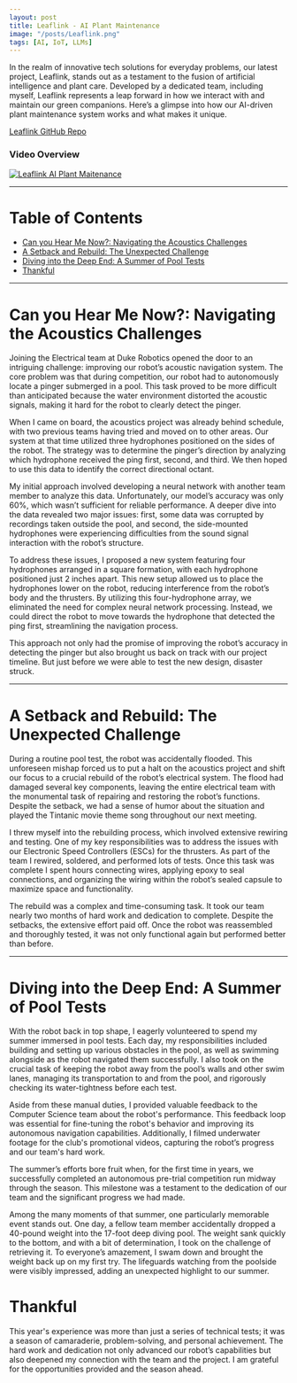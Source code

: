 ```yaml
---
layout: post
title: Leaflink - AI Plant Maintenance
image: "/posts/Leaflink.png"
tags: [AI, IoT, LLMs]
---
```


In the realm of innovative tech solutions for everyday problems, our latest project, Leaflink, stands out as a testament to the fusion of artificial intelligence and plant care. Developed by a dedicated team, including myself, Leaflink represents a leap forward in how we interact with and maintain our green companions. Here’s a glimpse into how our AI-driven plant maintenance system works and what makes it unique.

<a href="https://github.com/JaredLBailey/leaflink" target="_blank">Leaflink GitHub Repo</a>

### Video Overview
[![Leaflink AI Plant Maitenance](https://img.youtube.com/vi/W6LuD98H4Ts/maxresdefault.jpg)](https://www.youtube.com/watch?v=W6LuD98H4Ts)

___

# Table of Contents

- [Can you Hear Me Now?: Navigating the Acoustics Challenges](#acoustics-challenges)
- [A Setback and Rebuild: The Unexpected Challenge](#setback-rebuild)
- [Diving into the Deep End: A Summer of Pool Tests](#pool-tests)
- [Thankful](#thankful)

___

# Can you Hear Me Now?: Navigating the Acoustics Challenges <a name="acoustics-challenges"></a>


Joining the Electrical team at Duke Robotics opened the door to an intriguing challenge: improving our robot’s acoustic navigation system. The core problem was that during competition, our robot had to autonomously locate a pinger submerged in a pool. This task proved to be more difficult than anticipated because the water environment distorted the acoustic signals, making it hard for the robot to clearly detect the pinger.

When I came on board, the acoustics project was already behind schedule, with two previous teams having tried and moved on to other areas. Our system at that time utilized three hydrophones positioned on the sides of the robot. The strategy was to determine the pinger’s direction by analyzing which hydrophone received the ping first, second, and third. We then hoped to use this data to identify the correct directional octant.

My initial approach involved developing a neural network with another team member to analyze this data. Unfortunately, our model’s accuracy was only 60%, which wasn’t sufficient for reliable performance. A deeper dive into the data revealed two major issues: first, some data was corrupted by recordings taken outside the pool, and second, the side-mounted hydrophones were experiencing difficulties from the sound signal interaction with the robot’s structure.

To address these issues, I proposed a new system featuring four hydrophones arranged in a square formation, with each hydrophone positioned just 2 inches apart. This new setup allowed us to place the hydrophones lower on the robot, reducing interference from the robot’s body and the thrusters. By utilizing this four-hydrophone array, we eliminated the need for complex neural network processing. Instead, we could direct the robot to move towards the hydrophone that detected the ping first, streamlining the navigation process.

This approach not only had the promise of improving the robot’s accuracy in detecting the pinger but also brought us back on track with our project timeline. But just before we were able to test the new design, disaster struck.

___

# A Setback and Rebuild: The Unexpected Challenge <a name="setback-rebuild"></a>

During a routine pool test, the robot was accidentally flooded. This unforeseen mishap forced us to put a halt on the acoustics project and shift our focus to a crucial rebuild of the robot’s electrical system. The flood had damaged several key components, leaving the entire electrical team with the monumental task of repairing and restoring the robot’s functions. Despite the setback, we had a sense of humor about the situation and played the Tintanic movie theme song throughout our next meeting.

I threw myself into the rebuilding process, which involved extensive rewiring and testing. One of my key responsibilities was to address the issues with our Electronic Speed Controllers (ESCs) for the thrusters. As part of the team I rewired, soldered, and performed lots of tests. Once this task was complete I spent hours connecting wires, applying epoxy to seal connections, and organizing the wiring within the robot’s sealed capsule to maximize space and functionality.

The rebuild was a complex and time-consuming task. It took our team nearly two months of hard work and dedication to complete. Despite the setbacks, the extensive effort paid off. Once the robot was reassembled and thoroughly tested, it was not only functional again but performed better than before.

___

# Diving into the Deep End: A Summer of Pool Tests <a name="pool-tests"></a>

With the robot back in top shape, I eagerly volunteered to spend my summer immersed in pool tests. Each day, my responsibilities included building and setting up various obstacles in the pool, as well as swimming alongside as the robot navigated them successfully. I also took on the crucial task of keeping the robot away from the pool’s walls and other swim lanes, managing its transportation to and from the pool, and rigorously checking its water-tightness before each test.

Aside from these manual duties, I provided valuable feedback to the Computer Science team about the robot's performance. This feedback loop was essential for fine-tuning the robot's behavior and improving its autonomous navigation capabilities. Additionally, I filmed underwater footage for the club's promotional videos, capturing the robot’s progress and our team's hard work.

The summer’s efforts bore fruit when, for the first time in years, we successfully completed an autonomous pre-trial competition run midway through the season. This milestone was a testament to the dedication of our team and the significant progress we had made.

Among the many moments of that summer, one particularly memorable event stands out. One day, a fellow team member accidentally dropped a 40-pound weight into the 17-foot deep diving pool. The weight sank quickly to the bottom, and with a bit of determination, I took on the challenge of retrieving it. To everyone’s amazement, I swam down and brought the weight back up on my first try. The lifeguards watching from the poolside were visibly impressed, adding an unexpected highlight to our summer.

# Thankful <a name="thankful"></a>

This year's experience was more than just a series of technical tests; it was a season of camaraderie, problem-solving, and personal achievement. The hard work and dedication not only advanced our robot’s capabilities but also deepened my connection with the team and the project. I am grateful for the opportunities provided and the season ahead.


